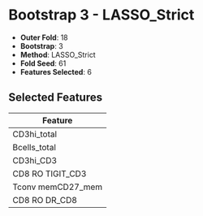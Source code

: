 # Bootstrap 3 - LASSO_Strict

- **Outer Fold**: 18
- **Bootstrap**: 3
- **Method**: LASSO_Strict
- **Fold Seed**: 61
- **Features Selected**: 6

## Selected Features

| Feature |
|---------|
| CD3hi_total |
| Bcells_total |
| CD3hi_CD3 |
| CD8 RO TIGIT_CD3 |
| Tconv memCD27_mem |
| CD8 RO DR_CD8 |
